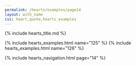 ```yaml
---
permalink: /hearts/examples/page14
layout: with_name
css: heart,quote,hearts_examples
---
```


{% include hearts_title.md %}

{% include hearts_examples.html name="125" %}
{% include hearts_examples.html name="126" %}

{% include hearts_navigation.html page="14" %}
